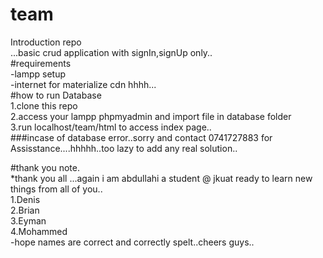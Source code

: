 # team
Introduction repo<br/>
...basic crud application with signIn,signUp only..<br/>
#requirements<br/>
-lampp setup<br/>
-internet for materialize cdn hhhh...<br/>
#how to run Database<br/>
1.clone this repo<br/>
2.access your lampp phpmyadmin and import  file in database folder<br/>
3.run localhost/team/html to access index page..<br/>
###incase of database error..sorry and contact 0741727883 for <br/> Assisstance....hhhhh..too lazy to add any real solution..<br/>

#thank you note.<br/>
*thank you all ...again i am abdullahi a student @ jkuat ready to learn
new things from all of you..<br/>
1.Denis<br/>
2.Brian<br/>
3.Eyman<br/>
4.Mohammed<br/>
-hope names are correct and correctly spelt..cheers guys..<br/>
